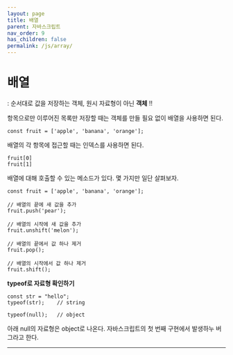 ```yaml
---
layout: page
title: 배열
parent: 자바스크립트
nav_order: 9
has_children: false
permalink: /js/array/
---
```


# **배열**

: 순서대로 값을 저장하는 객체, 원시 자료형이 아닌 **객체** !!

항목으로만 이루어진 목록만 저장할 때는 객체를 만들 필요 없이 배열을 사용하면 된다.

```
const fruit = ['apple', 'banana', 'orange'];
```

배열의 각 항목에 접근할 때는 인덱스를 사용하면 된다.

```
fruit[0]
fruit[1]
```

배열에 대해 호출할 수 있는 메소드가 있다. 몇 가지만 일단 살펴보자.

```
const fruit = ['apple', 'banana', 'orange'];

// 배열의 끝에 새 값을 추가
fruit.push('pear');

// 배열의 시작에 새 값을 추가
fruit.unshift('melon');

// 배열의 끝에서 값 하나 제거
fruit.pop();

// 배열의 시작에서 값 하나 제거
fruit.shift();
```


**typeof로 자료형 확인하기**

```
const str = "hello";
typeof(str);	// string

typeof(null);	// object
```

아래 null의 자료형은 object로 나온다. 자바스크립트의 첫 번째 구현에서 발생하누 버그라고 한다.

---
